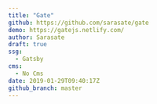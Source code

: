 ```yaml
---
title: "Gate"
github: https://github.com/sarasate/gate
demo: https://gatejs.netlify.com/
author: Sarasate
draft: true
ssg:
  - Gatsby
cms:
  - No Cms
date: 2019-01-29T09:40:17Z
github_branch: master
---
```

